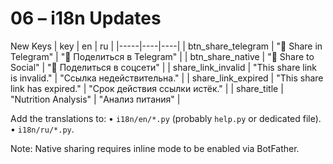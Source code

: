 # 06 – i18n Updates

New Keys
| key | en | ru |
|-----|----|----|
| btn_share_telegram | "🔗 Share in Telegram" | "🔗 Поделиться в Telegram" |
| btn_share_native | "📱 Share to Social" | "📱 Поделиться в соцсети" |
| share_link_invalid | "This share link is invalid." | "Ссылка недействительна." |
| share_link_expired | "This share link has expired." | "Срок действия ссылки истёк." |
| share_title | "Nutrition Analysis" | "Анализ питания" |

Add the translations to:
• `i18n/en/*.py` (probably `help.py` or dedicated file).  
• `i18n/ru/*.py`.

Note: Native sharing requires inline mode to be enabled via BotFather. 